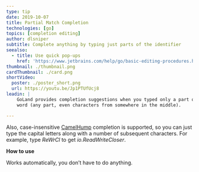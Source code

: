 ```yaml
---
type: tip
date: 2019-10-07
title: Partial Match Completion
technologies: [go]
topics: [completion editing]
author: dlsniper
subtitle: Complete anything by typing just parts of the identifier
seealso:
  - title: Use quick pop-ups
    href: 'https://www.jetbrains.com/help/go/basic-editing-procedures.html#quick_popups'
thumbnail: ./thumbnail.png
cardThumbnail: ./card.png
shortVideo:
  poster: ./poster_short.png
  url: https://youtu.be/Jp1PTUfUcj8
leadin: |
    GoLand provides completion suggestions when you typed only a part of a 
    word (any part, even characters from somewhere in the middle).

---
```


Also, case-insensitive [CamelHump](http://en.wikipedia.org/wiki/CamelCase)
completion is supported, so you can just type the capital letters along with a
number of subsequent characters. For example, type *ReWrCl* to get 
*io.ReadWriteCloser*.

**How to use**

Works automatically, you don’t have to do anything.